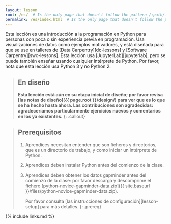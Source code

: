 ```yaml
---
layout: lesson
root: /es/  # Is the only page that doesn't follow the pattern /:path/index.html
permalink: /es/index.html  # Is the only page that doesn't follow the pattern /:path/index.html
---
```


Esta lección es una introducción a la programación en Python para personas con poca o sin experiencia previa
en programación. Usa visualizaciones de datos como ejemplos motivadores, y está diseñada para que se use en
talleres de [Data Carpentry][dc-lessons] y [Software Carpentry][swc-lessons].
Esta lección usa [JupyterLab][jupyterlab], pero se puede también enseñar usando cualquier
intérprete de Python. Por favor, nota que esta lección usa Python 3 y no Python 2.

> ## En diseño
>
> **Esta lección está aún en su etapa inicial de diseño;
> por favor revisa [las notas de diseño]({{ page.root }}/design/)
> para ver que es lo que se ha hecho hasta ahora.
> Las contribuciones son agradecidas:
> agradeceríamos particularmente ejercicios nuevos
> y comentarios en los ya existentes.**
{: .callout}

> ## Prerequisitos
>
> 1.  Aprendices necesitan entender que son ficheros y directorios,
>     que es un directorio de trabajo,
>     y como iniciar un intérprete de Python.
>
> 2. Aprendices deben instalar Python antes del comienzo de la clase.
>
> 3. Aprendices deben obtener los datos gapminder antes del comienzo de la clase:
>    por favor descarga y descomprime el fichero
>    [python-novice-gapminder-data.zip]({{ site.baseurl }}/files/python-novice-gapminder-data.zip).
>
>    Por favor consulta [las instrucciones de configuración][lesson-setup]
>    para más detalles.
{: .prereq}

{% include links.md %}

